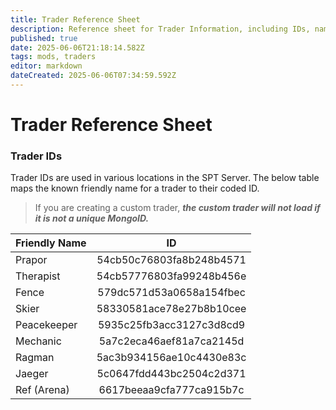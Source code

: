 ```yaml
---
title: Trader Reference Sheet
description: Reference sheet for Trader Information, including IDs, names, and other information.
published: true
date: 2025-06-06T21:18:14.582Z
tags: mods, traders
editor: markdown
dateCreated: 2025-06-06T07:34:59.592Z
---
```


# Trader Reference Sheet

### Trader IDs
Trader IDs are used in various locations in the SPT Server. The below table maps the known friendly name for a trader to their coded ID.

>
> If you are creating a custom trader, **_the custom trader will not load if it is not a unique MongoID._**
>

| Friendly Name | ID |
| :--- | :---: |
| Prapor | 54cb50c76803fa8b248b4571 |
| Therapist | 54cb57776803fa99248b456e |
| Fence | 579dc571d53a0658a154fbec |
| Skier | 58330581ace78e27b8b10cee |
| Peacekeeper | 5935c25fb3acc3127c3d8cd9 |
| Mechanic | 5a7c2eca46aef81a7ca2145d |
| Ragman | 5ac3b934156ae10c4430e83c |
| Jaeger | 5c0647fdd443bc2504c2d371 |
| Ref (Arena) | 6617beeaa9cfa777ca915b7c |
